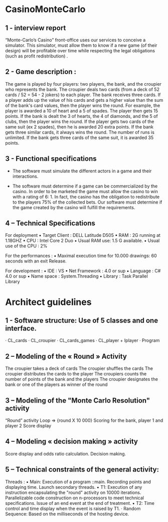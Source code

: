 # CasinoMonteCarlo

## 1 - interview report

“Monte-Carlo’s Casino” front-office uses our services to conceive a simulator. This simulator, must allow them to know if a new game (of their design) will be profitable over time while respecting the legal obligations (such as profit redistribution) .

## 2 - Game description :

The game is played by four players: two players, the bank, and the croupier who represents the bank. The croupier deals two cards (from a deck of 52 cards / 52 = 54 - 2 jokers) to each player. The bank receives three cards. If a player adds up the value of his cards and gets a higher value than the sum of the bank's card values, then the player wins the round. For example, the player is awarded a 10 of heart and a 5 of spades. The player then gets 15 points. If the bank is dealt the 3 of hearts, the 4 of diamonds, and the 5 of clubs, then the player wins the round. If the player gets two cards of the same suit (ex 2 spades), then he is awarded 20 extra points. If the bank gets three similar cards, it always wins the round. The number of runs is unlimited. If the bank gets three cards of the same suit, it is awarded 35 points.

## 3 - Functional specifications

-   The software must simulate the different actors in a game and their interactions.

-   The software must determine if a game can be commercialized by the casino. In order to be marketed the game must allow the casino to win with a rating of 6: 1. In fact, the casino has the obligation to redistribute to the players 75% of the collected bets. Our software must determine if the game created by the casino will fulfill the requirements.

## 4 – Technical Specifications

For deployment
▪ Target Client : DELL Latitude D505
▪ RAM : 2G running at 1.18GHZ
▪ CPU : Intel Core 2 Duo
▪ Usual RAM use: 1.5 G available.
▪ Usual use of the CPU : 2%

For the performances :
▪ Maximal execution time for 10.000 drawings: 60 seconds with an exit Release.

For development :
▪ IDE : VS
▪ Net Framework : 4.0 or sup
▪ Language : C# 4.0 or sup
▪ Name space : System.Threading
▪ Library : Task Parallel Library

# Architect guidelines

## 1 - Software structure: Use of 5 classes and one interface.

· CL_cards
· CL_croupier
· CL_cards_games
· CL_player + Iplayer
· Program

## 2 – Modeling of the « Round » Activity

The croupier takes a deck of cards
The croupier shuffles the cards
The croupier distributes the cards to the player
The croupiers counts the number of points of the bank and the players
The croupier designates the bank or one of the players as winner of the round

## 3 – Modeling of the "Monte Carlo Resolution" activity

“Round” activity
Loop => {round X 10 000}
Scoring for the bank, player 1 and player 2
Score display

## 4 – Modeling « decision making » activity

Score display and odds ratio calculation. Decision making.

## 5 – Technical constraints of the general activity:

Threads :
▪ Main: Execution of a program ::main. Recording points and displaying time. Launch secondary threads.
▪ T1: Execution of any instruction encapsulating the "round" activity on 10000 iterations. Parallelizable code construction on n-processors to meet technical specifications. Issue of an end event at the end of treatment.
▪ T2: Time control and time display when the event is raised by T1.
· Random Sequence: Based on the milliseconds of the hosting device.
